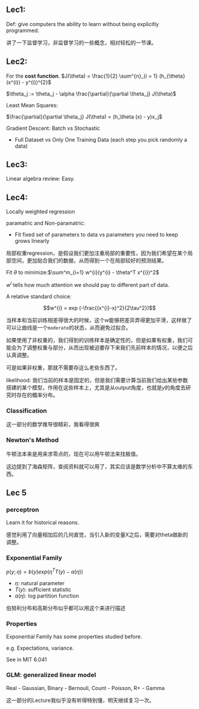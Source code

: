 ## Lec1:
Def: give computers the ability to learn without being explicitly programmed.

讲了一下监督学习，非监督学习的一些概念，相对轻松的一节课。

## Lec2:
For the **cost function**.
$J(\theta) = \frac{1}{2} \sum^{n}_{i = 1} (h_{\theta} (x^(i)) - y^(i))^{2}$

$\theta_j := \theta_j - \alpha \frac{\partial}{\partial \theta_j} J(\theta)$

Least Mean Squares:

$\frac{\partial}{\partial \theta_j} J(\theta) = (h_\theta (x) - y)x_j$

Gradient Descent: Batch vs Stochastic
- Full Dataset vs Only One Training Data (each step you pick randomly a data)

## Lec3:
Linear algebra review: Easy.
## Lec4:
Locally weighted regression

paramatric and Non-paramatric:
- Fit fixed set of parameters to data vs parameters you need to keep grows linearly

局部权重regression，是假设我们更加注重局部的重要性，因为我们希望在某个局部空间，更加贴合我们的数据，从而得到一个在局部较好的预测结果。

Fit $\theta$ to minimize:$\sum^m_{i=1} w^{i}(y^{i} - \theta^T x^{i})^2$

$w^{i}$ tells how much attention we should pay to different part of data.

A relative standard choice:

$$w^{i} = exp (-\frac{(x^{i}-x)^2}{2\tau^2})$$

当样本和当前训练相差得很大的时候，这个$w$能够把差异弄得更加平滑，这样做了可以让曲线是一个`moderate`的状态，从而避免过拟合。

如果使用了非权重的，我们得到的训练样本是确定性的，但是如果有权重，我们可能会为了调整权重与部分，从而出现被迫要存下来我们先前样本的情况，以便之后认真调整。

可是如果非权重，那就不需要存这么老些东西了。


likelihood: 我们当前的样本是固定的，但是我们需要计算当前我们给出某些参数搭建的某个模型，作用在这些样本上，尤其是从output角度，也就是$y$的角度去研究时存在的概率分布。

### Classification
这一部分的数学推导很精彩，我看得很爽

### Newton's Method
牛顿法本来是用来求零点的，现在可以用牛顿法来找极值。

这边提到了海森矩阵，查阅资料就可以用了，其实应该是数学分析中不算太难的东西。
## Lec 5
### perceptron
Learn it for historical reasons.

感觉利用了向量相加后的几何直觉，当引入新的变量X之后，需要对theta做新的调整。
### Exponential Family
$p(y;\eta) = b(y) exp(\eta^T T(y) - a(\eta))$
- $\eta$: natural parameter
- $T(y)$: sufficient statistic
- $a(\eta)$: log partition function

伯努利分布和高斯分布似乎都可以用这个来进行描述
### Properties
Exponential Family has some properties studied before.

e.g. Expectations, variance.

See in MIT 6.041
### GLM: generalized linear model
Real - Gaussian, Binary - Bernouli, Count - Poisson, R+ - Gamma

这一部分的Lecture我似乎没有听得特别懂，明天继续复习一次。